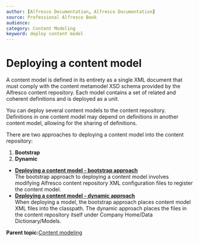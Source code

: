 ```yaml
---
author: [Alfresco Documentation, Alfresco Documentation]
source: Professional Alfresco Book
audience: 
category: Content Modeling
keyword: deploy content model
---
```


# Deploying a content model

A content model is defined in its entirety as a single XML document that must comply with the content metamodel XSD schema provided by the Alfresco content repository. Each model contains a set of related and coherent definitions and is deployed as a unit.

You can deploy several content models to the content repository. Definitions in one content model may depend on definitions in another content model, allowing for the sharing of definitions.

There are two approaches to deploying a content model into the content repository:

1.  **Bootstrap**
2.  **Dynamic**

-   **[Deploying a content model - bootstrap approach](../tasks/deploy-bootstrap.md)**  
The bootstrap approach to deploying a content model involves modifying Alfresco content repository XML configuration files to register the content model.
-   **[Deploying a content model - dynamic approach](../tasks/deploy-dynamic.md)**  
When deploying a model, the bootstrap approach places content model XML files into the classpath. The dynamic approach places the files in the content repository itself under Company Home/Data Dictionary/Models.

**Parent topic:**[Content modeling](../concepts/content-modeling-about.md)

